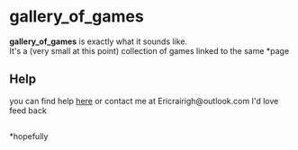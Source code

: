 # gallery_of_games
<b>gallery_of_games</b> is exactly what it sounds like.<br>
It's a (very small at this point) collection of games linked to the same *page<br>
<h2>Help</h2>
you can find help <a href="./help.md">here</a> or contact me at Ericrairigh@outlook.com
I'd love feed back<br>
<h2></h2>
<footer>*hopefully</footer><br>

